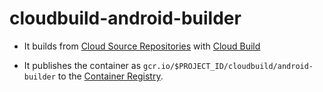 # cloudbuild-android-builder

 - It builds from [Cloud Source Repositories](https://cloud.google.com/source-repositories) with [Cloud Build](https://cloud.google.com/source-repositories/docs/integrating-with-cloud-build)

 - It publishes the container as `gcr.io/$PROJECT_ID/cloudbuild/android-builder` to the [Container Registry](https://console.cloud.google.com/gcr/images).

